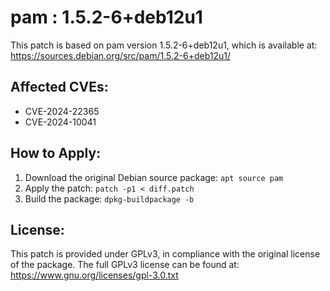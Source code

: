 # pam : 1.5.2-6+deb12u1

This patch is based on pam version 1.5.2-6+deb12u1, which is available at:
https://sources.debian.org/src/pam/1.5.2-6+deb12u1/

## Affected CVEs:
- CVE-2024-22365
- CVE-2024-10041

## How to Apply:
1. Download the original Debian source package: `apt source pam`
2. Apply the patch: `patch -p1 < diff.patch`
3. Build the package: `dpkg-buildpackage -b`

## License:
This patch is provided under GPLv3, in compliance with the original license of the package.
The full GPLv3 license can be found at: https://www.gnu.org/licenses/gpl-3.0.txt
